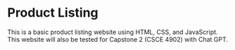 # Product Listing
This is a basic product listing website using HTML, CSS, and JavaScript. This website will also be tested for Capstone 2 (CSCE 4902) with Chat GPT.
